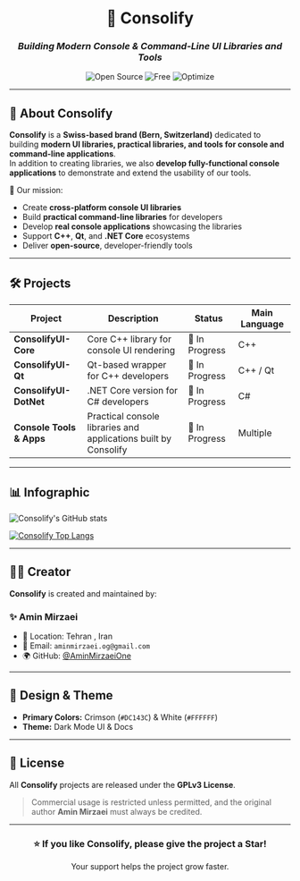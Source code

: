 <!-- Consolify README - Dark Theme with Crimson & White Palette -->

<div align="center">

# 🎯 **Consolify**
### _Building Modern Console & Command-Line UI Libraries and Tools_

![Open Source](https://img.shields.io/badge/Open%20Source-Yes-DC143C?style=for-the-badge&logoColor=white)
![Free](https://img.shields.io/badge/Free-Yes-DC143C?style=for-the-badge&logoColor=white)
![Optimize](https://img.shields.io/badge/Optimize-Yes-DC143C?style=for-the-badge&logoColor=white)



</div>

---

## 🌌 About Consolify
**Consolify** is a **Swiss-based brand (Bern, Switzerland)** dedicated to building **modern UI libraries, practical libraries, and tools for console and command-line applications**.  
In addition to creating libraries, we also **develop fully-functional console applications** to demonstrate and extend the usability of our tools.  

🚀 Our mission:  
- Create **cross-platform console UI libraries**  
- Build **practical command-line libraries** for developers  
- Develop **real console applications** showcasing the libraries  
- Support **C++**, **Qt**, and **.NET Core** ecosystems  
- Deliver **open-source**, developer-friendly tools  

---

## 🛠️ Projects
| Project               | Description                                                     | Status          | Main Language |
|-----------------------|-----------------------------------------------------------------|-----------------|---------------|
| **ConsolifyUI-Core**   | Core C++ library for console UI rendering                        | 🚧 In Progress   | C++ |
| **ConsolifyUI-Qt**     | Qt-based wrapper for C++ developers                               | 🚧 In Progress   | C++ / Qt |
| **ConsolifyUI-DotNet** | .NET Core version for C# developers                               | 🚧 In Progress   | C# |
| **Console Tools & Apps** | Practical console libraries and applications built by Consolify | 🚧 In Progress   | Multiple |

---

## 📊 Infographic

![Consolify's GitHub stats](https://github-readme-stats.vercel.app/api?username=consolifydev&show_icons=true&bg_color=000000&title_color=DC143C&text_color=FFFFFF&icon_color=DC143C)

[![Consolify Top Langs](https://github-readme-stats.vercel.app/api/top-langs?username=consolifydev&hide=html,scss,stylus,blade,jupyter%20notebook,python,css,shell,batchfile,dockerfile,typescript&show_icons=true&bg_color=000000&title_color=DC143C&text_color=FFFFFF&icon_color=DC143C)](https://github.com/consolifydev)


---

## 👨‍💻 Creator
**Consolify** is created and maintained by:  

### ✨ Amin Mirzaei  
- 📍 Location: Tehran , Iran
- 📧 Email: `aminmirzaei.og@gmail.com`  
- 🌍 GitHub: [@AminMirzaeiOne](https://github.com/AminMirzaeiOne)  

---

## 🎨 Design & Theme
- **Primary Colors:** Crimson (`#DC143C`) & White (`#FFFFFF`)  
- **Theme:** Dark Mode UI & Docs  

---

## 📜 License
All **Consolify** projects are released under the **GPLv3 License**.  
> Commercial usage is restricted unless permitted, and the original author **Amin Mirzaei** must always be credited.  

---

<div align="center">

### ⭐ If you like Consolify, please give the project a Star!  
Your support helps the project grow faster.  

</div>
